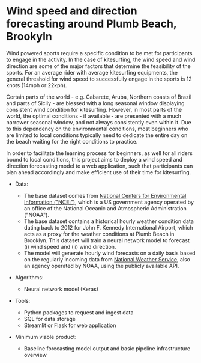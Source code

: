 # Wind speed and direction forecasting around Plumb Beach, Brookyln

Wind powered sports require a specific condition to be met for participants to engage in the activity. In the case of kitesurfing, the wind speed and wind direction are some of the major factors that determine the feasibility of the sports. For an average rider with average kitesurfing equipments, the general threshold for wind speed to successfully engage in the sports is 12 knots (14mph or 22kph).  

Certain parts of the world - e.g. Cabarete, Aruba, Northern coasts of Brazil and parts of Sicily - are blessed with a long seasonal window displaying consistent wind condition for kitesurfing. However, in most parts of the world, the optimal conditions - if available - are presented with a much narrower seasonal window, and not always consistently even within it. Due to this dependency on the environmental conditions, most beginners who are limited to local conditions typically need to dedicate the entire day on the beach waiting for the right conditions to practice.

In order to facilitate the learning process for beginners, as well for all riders bound to local conditions, this project aims to deploy a wind speed and direction forecasting model to a web application, such that participants can plan ahead accordingly and make efficient use of their time for kitesurfing. 

- Data:
  - The base dataset comes from [National Centers for Environmental Information ("NCEI")](https://www.ncei.noaa.gov), which is a US government agency operated by an office of the National Oceanic and Atmospheric Administration ("NOAA").
  - The base dataset contains a historical hourly weather condition data dating back to 2012 for John F. Kennedy International Airport, which acts as a proxy for the weather conditions at Plumb Beach in Brooklyn. This dataset will train a neural network model to forecast (i) wind speed and (ii) wind direction.
  - The model will generate hourly wind forecasts on a daily basis based on the regularly incoming data from [National Weather Service](https://www.weather.gov), also an agency operated by NOAA, using the publicly available API. 

- Algorithms:
  - Neural network model (Keras)

- Tools:
  - Python packages to request and ingest data
  - SQL for data storage
  - Streamlit or Flask for web application

- Minimum viable product: 
  - Baseline forecasting model output and basic pipeline infrastructure overview
